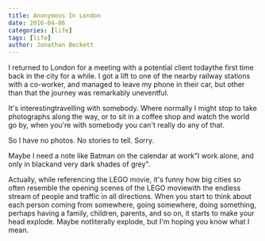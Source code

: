 ```yaml
---
title: Anonymous In London
date: 2016-04-06
categories: [life]
tags: [life]
author: Jonathan Beckett
---
```


I returned to London for a meeting with a potential client todaythe first time back in the city for a while. I got a lift to one of the nearby railway stations with a co-worker, and managed to leave my phone in their car, but other than that the journey was remarkably uneventful.

It's interestingtravelling with somebody. Where normally I might stop to take photographs along the way, or to sit in a coffee shop and watch the world go by, when you're with somebody you can't really do any of that.

So I have no photos. No stories to tell. Sorry.

Maybe I need a note like Batman on the calendar at work"I work alone, and only in blackand very dark shades of grey".

Actually, while referencing the LEGO movie, it's funny how big cities so often resemble the opening scenes of the LEGO moviewith the endless stream of people and traffic in all directions. When you start to think about each person coming from somewhere, going somewhere, doing something, perhaps having a family, children, parents, and so on, it starts to make your head explode. Maybe notliterally explode, but I'm hoping you know what I mean.